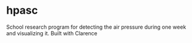 # hpasc
School research program for detecting the air pressure during one week and visualizing it. Built with Clarence
